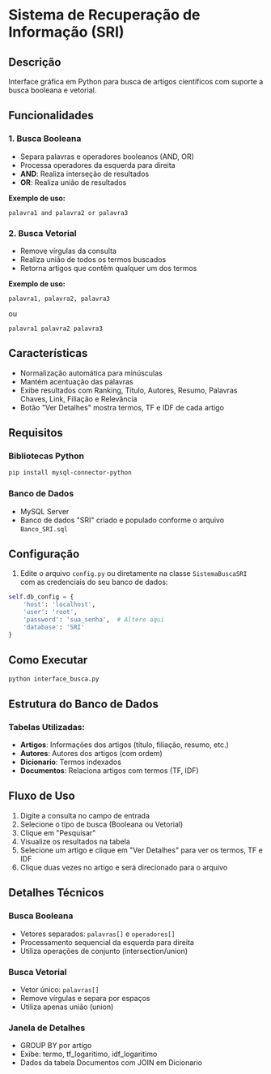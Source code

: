 # Sistema de Recuperação de Informação (SRI)

## Descrição

Interface gráfica em Python para busca de artigos científicos com suporte a busca booleana e vetorial.

## Funcionalidades

### 1. Busca Booleana

- Separa palavras e operadores booleanos (AND, OR)
- Processa operadores da esquerda para direita
- **AND**: Realiza interseção de resultados
- **OR**: Realiza união de resultados

**Exemplo de uso:**

```
palavra1 and palavra2 or palavra3
```

### 2. Busca Vetorial

- Remove vírgulas da consulta
- Realiza união de todos os termos buscados
- Retorna artigos que contêm qualquer um dos termos

**Exemplo de uso:**

```
palavra1, palavra2, palavra3
```

ou

```
palavra1 palavra2 palavra3
```

## Características

- Normalização automática para minúsculas
- Mantém acentuação das palavras
- Exibe resultados com Ranking, Título, Autores, Resumo, Palavras Chaves, Link, Filiação e Relevância
- Botão "Ver Detalhes" mostra termos, TF e IDF de cada artigo

## Requisitos

### Bibliotecas Python

```bash
pip install mysql-connector-python
```

### Banco de Dados

- MySQL Server
- Banco de dados "SRI" criado e populado conforme o arquivo `Banco_SRI.sql`

## Configuração

1. Edite o arquivo `config.py` ou diretamente na classe `SistemaBuscaSRI` com as credenciais do seu banco de dados:

```python
self.db_config = {
    'host': 'localhost',
    'user': 'root',
    'password': 'sua_senha',  # Altere aqui
    'database': 'SRI'
}
```

## Como Executar

```bash
python interface_busca.py
```

## Estrutura do Banco de Dados

### Tabelas Utilizadas:

- **Artigos**: Informações dos artigos (título, filiação, resumo, etc.)
- **Autores**: Autores dos artigos (com ordem)
- **Dicionario**: Termos indexados
- **Documentos**: Relaciona artigos com termos (TF, IDF)

## Fluxo de Uso

1. Digite a consulta no campo de entrada
2. Selecione o tipo de busca (Booleana ou Vetorial)
3. Clique em "Pesquisar"
4. Visualize os resultados na tabela
5. Selecione um artigo e clique em "Ver Detalhes" para ver os termos, TF e IDF
6. Clique duas vezes no artigo e será direcionado para o arquivo

## Detalhes Técnicos

### Busca Booleana

- Vetores separados: `palavras[]` e `operadores[]`
- Processamento sequencial da esquerda para direita
- Utiliza operações de conjunto (intersection/union)

### Busca Vetorial

- Vetor único: `palavras[]`
- Remove vírgulas e separa por espaços
- Utiliza apenas união (union)

### Janela de Detalhes

- GROUP BY por artigo
- Exibe: termo, tf_logaritimo, idf_logaritimo
- Dados da tabela Documentos com JOIN em Dicionario

